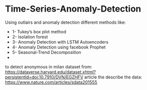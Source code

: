 # Time-Series-Anomaly-Detection

Using outlairs and anomaly detection different methods like:
 - 1- Tukey’s box plot method
 - 2- Isolation forest
 - 3- Anomaly Detection with LSTM Autoencoders
 - 4- Anomaly Detection using facebook Prophet
 - 5- Seasonal-Trend Decomposition
 - 
 to detect anonymous in milan dataset from:
 https://dataverse.harvard.edu/dataset.xhtml?persistentId=doi:10.7910/DVN/EGZHFV
 article the describe the data: 
 https://www.nature.com/articles/sdata201555
